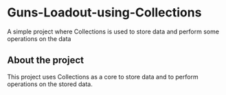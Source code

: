 # Guns-Loadout-using-Collections
A simple project where Collections is used to store data and perform some operations on the data 
<br>

<h2>About the project</h2>

<p>
  This project uses Collections as a core to store data and to perform operations on the stored data.
</p>
